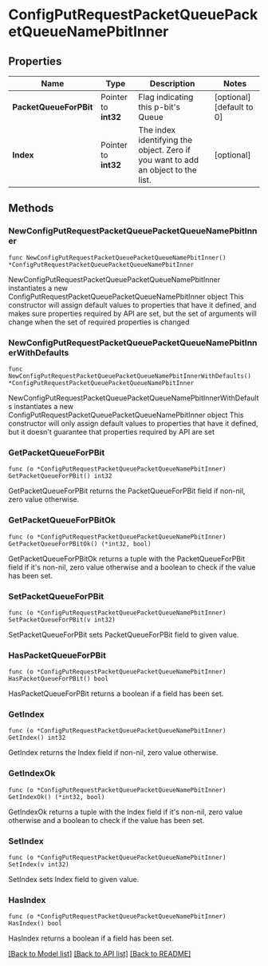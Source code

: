 # ConfigPutRequestPacketQueuePacketQueueNamePbitInner

## Properties

Name | Type | Description | Notes
------------ | ------------- | ------------- | -------------
**PacketQueueForPBit** | Pointer to **int32** | Flag indicating this p-bit&#39;s Queue | [optional] [default to 0]
**Index** | Pointer to **int32** | The index identifying the object. Zero if you want to add an object to the list. | [optional] 

## Methods

### NewConfigPutRequestPacketQueuePacketQueueNamePbitInner

`func NewConfigPutRequestPacketQueuePacketQueueNamePbitInner() *ConfigPutRequestPacketQueuePacketQueueNamePbitInner`

NewConfigPutRequestPacketQueuePacketQueueNamePbitInner instantiates a new ConfigPutRequestPacketQueuePacketQueueNamePbitInner object
This constructor will assign default values to properties that have it defined,
and makes sure properties required by API are set, but the set of arguments
will change when the set of required properties is changed

### NewConfigPutRequestPacketQueuePacketQueueNamePbitInnerWithDefaults

`func NewConfigPutRequestPacketQueuePacketQueueNamePbitInnerWithDefaults() *ConfigPutRequestPacketQueuePacketQueueNamePbitInner`

NewConfigPutRequestPacketQueuePacketQueueNamePbitInnerWithDefaults instantiates a new ConfigPutRequestPacketQueuePacketQueueNamePbitInner object
This constructor will only assign default values to properties that have it defined,
but it doesn't guarantee that properties required by API are set

### GetPacketQueueForPBit

`func (o *ConfigPutRequestPacketQueuePacketQueueNamePbitInner) GetPacketQueueForPBit() int32`

GetPacketQueueForPBit returns the PacketQueueForPBit field if non-nil, zero value otherwise.

### GetPacketQueueForPBitOk

`func (o *ConfigPutRequestPacketQueuePacketQueueNamePbitInner) GetPacketQueueForPBitOk() (*int32, bool)`

GetPacketQueueForPBitOk returns a tuple with the PacketQueueForPBit field if it's non-nil, zero value otherwise
and a boolean to check if the value has been set.

### SetPacketQueueForPBit

`func (o *ConfigPutRequestPacketQueuePacketQueueNamePbitInner) SetPacketQueueForPBit(v int32)`

SetPacketQueueForPBit sets PacketQueueForPBit field to given value.

### HasPacketQueueForPBit

`func (o *ConfigPutRequestPacketQueuePacketQueueNamePbitInner) HasPacketQueueForPBit() bool`

HasPacketQueueForPBit returns a boolean if a field has been set.

### GetIndex

`func (o *ConfigPutRequestPacketQueuePacketQueueNamePbitInner) GetIndex() int32`

GetIndex returns the Index field if non-nil, zero value otherwise.

### GetIndexOk

`func (o *ConfigPutRequestPacketQueuePacketQueueNamePbitInner) GetIndexOk() (*int32, bool)`

GetIndexOk returns a tuple with the Index field if it's non-nil, zero value otherwise
and a boolean to check if the value has been set.

### SetIndex

`func (o *ConfigPutRequestPacketQueuePacketQueueNamePbitInner) SetIndex(v int32)`

SetIndex sets Index field to given value.

### HasIndex

`func (o *ConfigPutRequestPacketQueuePacketQueueNamePbitInner) HasIndex() bool`

HasIndex returns a boolean if a field has been set.


[[Back to Model list]](../README.md#documentation-for-models) [[Back to API list]](../README.md#documentation-for-api-endpoints) [[Back to README]](../README.md)


